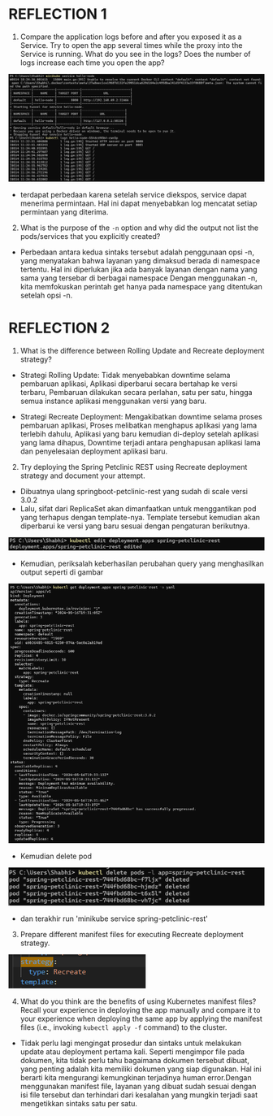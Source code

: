 # REFLECTION 1

1. Compare the application logs before and after you exposed it as a Service.
Try to open the app several times while the proxy into the Service is running.
What do you see in the logs? Does the number of logs increase each time you open the app?

![](images/1.png)

- terdapat perbedaan karena setelah service diekspos, service dapat menerima permintaan. Hal ini dapat menyebabkan log mencatat setiap permintaan yang diterima.

2. What is the purpose of the `-n` option and why did the output not list the pods/services that you
explicitly created? 

- Perbedaan antara kedua sintaks tersebut adalah penggunaan opsi -n, yang menyatakan bahwa layanan yang dimaksud berada di namespace tertentu. Hal ini diperlukan jika ada banyak layanan dengan nama yang sama yang tersebar di berbagai namespace Dengan menggunakan -n, kita memfokuskan perintah get hanya pada namespace yang ditentukan setelah opsi -n.



# REFLECTION 2


1.  What is the difference between Rolling Update and Recreate deployment strategy?

- Strategi Rolling Update: Tidak menyebabkan downtime selama pembaruan aplikasi, Aplikasi diperbarui secara bertahap ke versi terbaru, Pembaruan dilakukan secara perlahan, satu per satu, hingga semua instance aplikasi menggunakan versi yang baru.

- Strategi Recreate Deployment: Mengakibatkan downtime selama proses pembaruan aplikasi, Proses melibatkan menghapus aplikasi yang lama terlebih dahulu, Aplikasi yang baru kemudian di-deploy setelah aplikasi yang lama dihapus, Downtime terjadi antara penghapusan aplikasi lama dan penyelesaian deployment aplikasi baru.


2. Try deploying the Spring Petclinic REST using Recreate deployment strategy and document
your attempt.

- Dibuatnya ulang springboot-petclinic-rest yang sudah di scale versi 3.0.2
- Lalu, sifat dari ReplicaSet akan dimanfaatkan untuk menggantikan pod yang terhapus dengan template-nya. Template tersebut kemudian akan diperbarui ke versi yang baru sesuai dengan pengaturan berikutnya.

![](images/2.png)

- Kemudian, periksalah keberhasilan perubahan query yang menghasilkan output seperti di gambar

![](images/3.png)


- Kemudian delete pod 

![](images/4.png)

- dan terakhir run 'minikube service spring-petclinic-rest'



3. Prepare different manifest files for executing Recreate deployment strategy.

![](images/5.png)



4. What do you think are the benefits of using Kubernetes manifest files? Recall your experience
in deploying the app manually and compare it to your experience when deploying the same app
by applying the manifest files (i.e., invoking `kubectl apply -f` command) to the cluster.

- Tidak perlu lagi mengingat prosedur dan sintaks untuk melakukan update atau deployment pertama kali. Seperti mengimpor file pada dokumen, kita tidak perlu tahu bagaimana dokumen tersebut dibuat, yang penting adalah kita memiliki dokumen yang siap digunakan. Hal ini berarti kita mengurangi kemungkinan terjadinya human error.Dengan menggunakan manifest file, layanan yang dibuat sudah sesuai dengan isi file tersebut dan terhindari dari kesalahan yang mungkin terjadi saat mengetikkan sintaks satu per satu.




